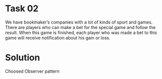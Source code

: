 # Task 02

We have bookmaker’s companies with a lot of kinds of sport and games.
There are players who can make a bet for the special game and follow the result.
When this game is finished, each player who was made a bet to this game will receive notification about his gain or loss.

# Solution
Choosed Observer pattern